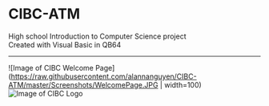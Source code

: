 # CIBC-ATM
High school Introduction to Computer Science project
<br>
Created with Visual Basic in QB64
<br><hr>
![Image of CIBC Welcome Page](https://raw.githubusercontent.com/alannanguyen/CIBC-ATM/master/Screenshots/WelcomePage.JPG | width=100)
![Image of CIBC Logo](https://user-images.githubusercontent.com/43625368/49833187-c2b60380-fd66-11e8-978e-e42407a54708.png)
